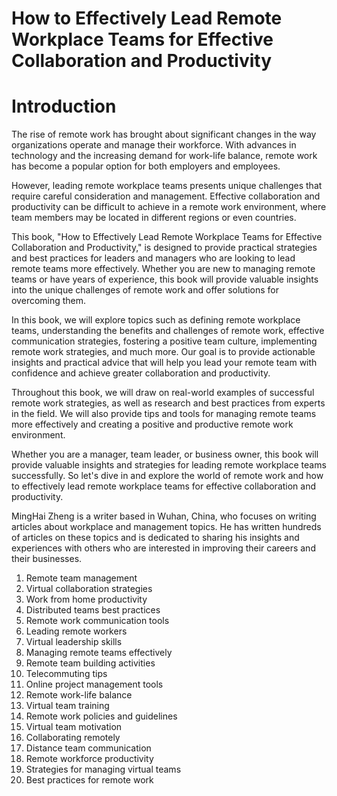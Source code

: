 # How to Effectively Lead Remote Workplace Teams for Effective Collaboration and Productivity

# Introduction

The rise of remote work has brought about significant changes in the way organizations operate and manage their workforce. With advances in technology and the increasing demand for work-life balance, remote work has become a popular option for both employers and employees.

However, leading remote workplace teams presents unique challenges that require careful consideration and management. Effective collaboration and productivity can be difficult to achieve in a remote work environment, where team members may be located in different regions or even countries.

This book, "How to Effectively Lead Remote Workplace Teams for Effective Collaboration and Productivity," is designed to provide practical strategies and best practices for leaders and managers who are looking to lead remote teams more effectively. Whether you are new to managing remote teams or have years of experience, this book will provide valuable insights into the unique challenges of remote work and offer solutions for overcoming them.

In this book, we will explore topics such as defining remote workplace teams, understanding the benefits and challenges of remote work, effective communication strategies, fostering a positive team culture, implementing remote work strategies, and much more. Our goal is to provide actionable insights and practical advice that will help you lead your remote team with confidence and achieve greater collaboration and productivity.

Throughout this book, we will draw on real-world examples of successful remote work strategies, as well as research and best practices from experts in the field. We will also provide tips and tools for managing remote teams more effectively and creating a positive and productive remote work environment.

Whether you are a manager, team leader, or business owner, this book will provide valuable insights and strategies for leading remote workplace teams successfully. So let's dive in and explore the world of remote work and how to effectively lead remote workplace teams for effective collaboration and productivity.

MingHai Zheng is a writer based in Wuhan, China, who focuses on writing articles about workplace and management topics. He has written hundreds of articles on these topics and is dedicated to sharing his insights and experiences with others who are interested in improving their careers and their businesses.



1. Remote team management
2. Virtual collaboration strategies
3. Work from home productivity
4. Distributed teams best practices
5. Remote work communication tools
6. Leading remote workers
7. Virtual leadership skills
8. Managing remote teams effectively
9. Remote team building activities
10. Telecommuting tips
11. Online project management tools
12. Remote work-life balance
13. Virtual team training
14. Remote work policies and guidelines
15. Virtual team motivation
16. Collaborating remotely
17. Distance team communication
18. Remote workforce productivity
19. Strategies for managing virtual teams
20. Best practices for remote work

